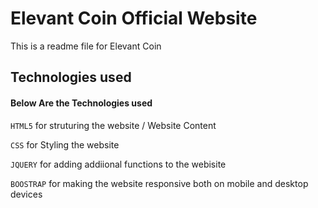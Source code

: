 # Elevant Coin Official Website

This is a readme file for Elevant Coin

## Technologies used

#### Below Are the Technologies used

`HTML5` for struturing the website / Website Content

`CSS` for Styling the website 

`JQUERY` for adding addiional functions to the webisite

`BOOSTRAP` for making the website responsive both on mobile and desktop devices
